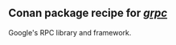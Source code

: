 ## Conan package recipe for [*grpc*](https://github.com/grpc/grpc)

Google's RPC library and framework.
